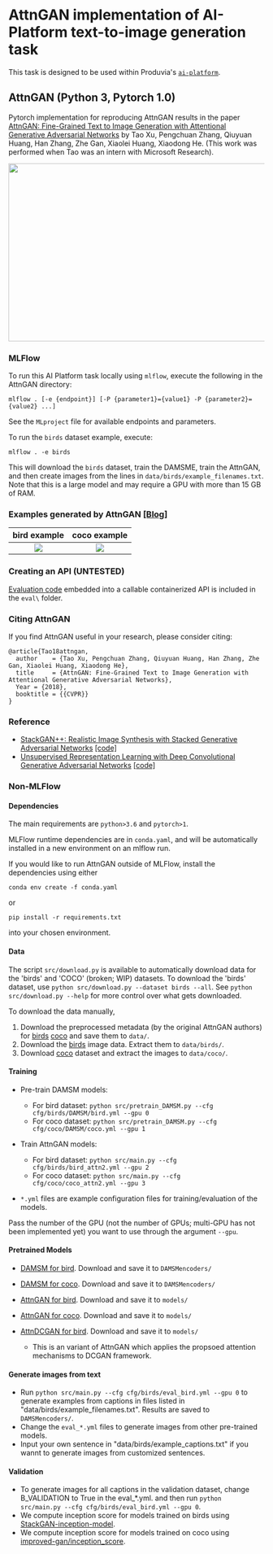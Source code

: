 # AttnGAN implementation of AI-Platform text-to-image generation task
This task is designed to be used within Produvia's [`ai-platform`](https://github.com/produvia/ai-platform.git).

## AttnGAN (Python 3, Pytorch 1.0)

Pytorch implementation for reproducing AttnGAN results in the paper [AttnGAN: Fine-Grained Text to Image Generation
with Attentional Generative Adversarial Networks](http://openaccess.thecvf.com/content_cvpr_2018/papers/Xu_AttnGAN_Fine-Grained_Text_CVPR_2018_paper.pdf) by Tao Xu, Pengchuan Zhang, Qiuyuan Huang, Han Zhang, Zhe Gan, Xiaolei Huang, Xiaodong He. (This work was performed when Tao was an intern with Microsoft Research). 

<img src="framework.png" width="900px" height="350px"/>

### MLFlow
To run this AI Platform task locally using `mlflow`, execute the following in the AttnGAN directory:
```
mlflow . [-e {endpoint}] [-P {parameter1}={value1} -P {parameter2}={value2} ...]
```

See the `MLproject` file for available endpoints and parameters.

To run the `birds` dataset example, execute:
```
mlflow . -e birds
```

This will download the `birds` dataset, train the DAMSME, train the AttnGAN, and then create images from the lines in `data/birds/example_filenames.txt`. Note that this is a large model and may require a GPU with more than 15 GB of RAM.

### Examples generated by AttnGAN [[Blog]](https://blogs.microsoft.com/ai/drawing-ai/)

 bird example              |  coco example
:-------------------------:|:-------------------------:
![](https://github.com/taoxugit/AttnGAN/blob/master/example_bird.png)  |  ![](https://github.com/taoxugit/AttnGAN/blob/master/example_coco.png)


### Creating an API (UNTESTED)
[Evaluation code](eval) embedded into a callable containerized API is included in the `eval\` folder.

### Citing AttnGAN
If you find AttnGAN useful in your research, please consider citing:

```
@article{Tao18attngan,
  author    = {Tao Xu, Pengchuan Zhang, Qiuyuan Huang, Han Zhang, Zhe Gan, Xiaolei Huang, Xiaodong He},
  title     = {AttnGAN: Fine-Grained Text to Image Generation with Attentional Generative Adversarial Networks},
  Year = {2018},
  booktitle = {{CVPR}}
}
```

### Reference

- [StackGAN++: Realistic Image Synthesis with Stacked Generative Adversarial Networks](https://arxiv.org/abs/1710.10916) [[code]](https://github.com/hanzhanggit/StackGAN-v2)
- [Unsupervised Representation Learning with Deep Convolutional Generative Adversarial Networks](https://arxiv.org/abs/1511.06434) [[code]](https://github.com/carpedm20/DCGAN-tensorflow)

### Non-MLFlow

#### Dependencies
The main requirements are `python>3.6` and `pytorch>1`.

MLFlow runtime dependencies are in `conda.yaml`, and will be automatically installed in a new environment on an mlflow run.

If you would like to run AttnGAN outside of MLFlow, install the dependencies using either
```
conda env create -f conda.yaml
```
or
```
pip install -r requirements.txt
```
into your chosen environment.

#### Data
The script `src/download.py` is available to automatically download data for the 'birds' and 'COCO' (broken; WIP) datasets. To download the 'birds' dataset, use `python src/download.py --dataset birds --all`. See `python src/download.py --help` for more control over what gets downloaded.

To download the data manually,

1. Download the preprocessed metadata (by the original AttnGAN authors) for [birds](https://drive.google.com/open?id=1O_LtUP9sch09QH3s_EBAgLEctBQ5JBSJ) [coco](https://drive.google.com/open?id=1rSnbIGNDGZeHlsUlLdahj0RJ9oo6lgH9) and save them to `data/`.
2. Download the [birds](http://www.vision.caltech.edu/visipedia/CUB-200-2011.html) image data. Extract them to `data/birds/`.
3. Download [coco](http://cocodataset.org/#download) dataset and extract the images to `data/coco/`.

#### Training

- Pre-train DAMSM models:
  - For bird dataset: `python src/pretrain_DAMSM.py --cfg cfg/birds/DAMSM/bird.yml --gpu 0`
  - For coco dataset: `python src/pretrain_DAMSM.py --cfg cfg/coco/DAMSM/coco.yml --gpu 1`
 
- Train AttnGAN models:
  - For bird dataset: `python src/main.py --cfg cfg/birds/bird_attn2.yml --gpu 2`
  - For coco dataset: `python src/main.py --cfg cfg/coco/coco_attn2.yml --gpu 3`

- `*.yml` files are example configuration files for training/evaluation of the models.

Pass the number of the GPU (not the number of GPUs; multi-GPU has not been implemented yet) you want to use through the argument `--gpu`.

#### Pretrained Models
- [DAMSM for bird](https://drive.google.com/open?id=1GNUKjVeyWYBJ8hEU-yrfYQpDOkxEyP3V). Download and save it to `DAMSMencoders/`
- [DAMSM for coco](https://drive.google.com/open?id=1zIrXCE9F6yfbEJIbNP5-YrEe2pZcPSGJ). Download and save it to `DAMSMencoders/`
- [AttnGAN for bird](https://drive.google.com/open?id=1lqNG75suOuR_8gjoEPYNp8VyT_ufPPig). Download and save it to `models/`
- [AttnGAN for coco](https://drive.google.com/open?id=1i9Xkg9nU74RAvkcqKE-rJYhjvzKAMnCi). Download and save it to `models/`

- [AttnDCGAN for bird](https://drive.google.com/open?id=19TG0JUoXurxsmZLaJ82Yo6O0UJ6aDBpg). Download and save it to `models/`
  - This is an variant of AttnGAN which applies the propsoed attention mechanisms to DCGAN framework. 

#### Generate images from text
- Run `python src/main.py --cfg cfg/birds/eval_bird.yml --gpu 0` to generate examples from captions in files listed in "data/birds/example_filenames.txt". Results are saved to `DAMSMencoders/`. 
- Change the `eval_*.yml` files to generate images from other pre-trained models. 
- Input your own sentence in "data/birds/example_captions.txt" if you wannt to generate images from customized sentences. 

#### Validation
- To generate images for all captions in the validation dataset, change B_VALIDATION to True in the eval_*.yml. and then run `python src/main.py --cfg cfg/birds/eval_bird.yml --gpu 0`.
- We compute inception score for models trained on birds using [StackGAN-inception-model](https://github.com/hanzhanggit/StackGAN-inception-model).
- We compute inception score for models trained on coco using [improved-gan/inception_score](https://github.com/openai/improved-gan/tree/master/inception_score).
